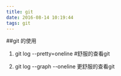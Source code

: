 ```yaml
---
title: git
date: 2016-08-14 10:19:44
tags: git
---
```


##git 的使用

1. git log --pretty=oneline  #舒服的查看git

2. git log --graph --oneline  更舒服的查看git